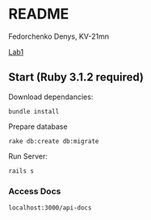 # README

Fedorchenko Denys, KV-21mn

[Lab1](https://docs.google.com/document/d/1UmjXf9MKkGHCGwiyyuUJqHVKFr7z8kLdcMN450GmSTk/edit)

## Start (Ruby 3.1.2 required)

Download dependancies:

```
bundle install
```

Prepare database

```
rake db:create db:migrate
```

Run Server:

```
rails s
```

### Access Docs

```
localhost:3000/api-docs
```
